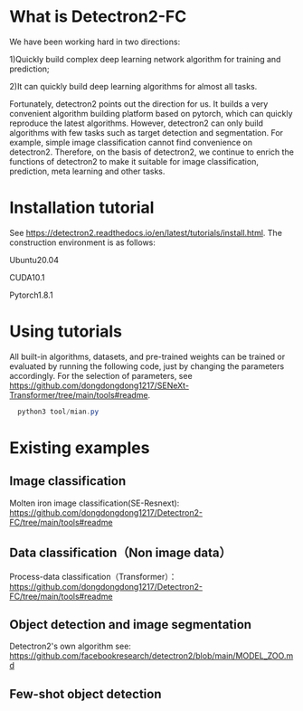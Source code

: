 # What is Detectron2-FC
We have been working hard in two directions: 

1)Quickly build complex deep learning network algorithm for training and prediction; 

2)It can quickly build deep learning algorithms for almost all tasks. 

Fortunately, detectron2 points out the direction for us. It builds a very convenient algorithm building platform based on pytorch, which can quickly reproduce the latest algorithms. However, detectron2 can only build algorithms with few tasks such as target detection and segmentation. For example, simple image classification cannot find convenience on detectron2. Therefore, on the basis of detectron2, we continue to enrich the functions of detectron2 to make it suitable for image classification, prediction, meta learning and other tasks.
# Installation tutorial
See https://detectron2.readthedocs.io/en/latest/tutorials/install.html. The construction environment is as follows:

Ubuntu20.04

CUDA10.1

Pytorch1.8.1

# Using tutorials
All built-in algorithms, datasets, and pre-trained weights can be trained or evaluated by running the following code, just by changing the parameters accordingly. For the selection of parameters, see 
https://github.com/dongdongdong1217/SENeXt-Transformer/tree/main/tools#readme.
```java  
  python3 tool/mian.py
```

# Existing examples
## Image classification
Molten iron image classification(SE-Resnext): https://github.com/dongdongdong1217/Detectron2-FC/tree/main/tools#readme

## Data classification（Non image data）
Process-data classification（Transformer）：https://github.com/dongdongdong1217/Detectron2-FC/tree/main/tools#readme

## Object detection and image segmentation
Detectron2's own algorithm see: https://github.com/facebookresearch/detectron2/blob/main/MODEL_ZOO.md

## Few-shot object detection
